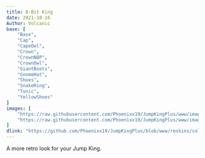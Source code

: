 ```yaml
---
title: 8-Bit King
date: 2021-10-16
Author: Volcanic
base: [
    "Base", 
    "Cap",
    "CapeOwl",
    "Crown",
    "CrownNBP",
    "CrownOwl",
    "GiantBoots",
    "GnomeHat",
    "Shoes",
    "SnakeRing",
    "Tunic",
    "YellowShoes"
]
images: [
    "https://raw.githubusercontent.com/Phoenixx19/JumpKingPlus/www/images/workshop/collections/3-banner.png",
    "https://raw.githubusercontent.com/Phoenixx19/JumpKingPlus/www/images/workshop/collections/3-hover.png"
]
dlink: "https://github.com/Phoenixx19/JumpKingPlus/blob/www/reskins/collections/8-Bit_King.zip"
---
```


A more retro look for your Jump King.